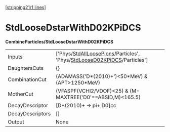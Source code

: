 [[stripping21r1 lines]](./stripping21r1-index)

# StdLooseDstarWithD02KPiDCS

**CombineParticles/StdLooseDstarWithD02KPiDCS**

|                  |                                                                                                                                                                                    |
|------------------|------------------------------------------------------------------------------------------------------------------------------------------------------------------------------------|
| Inputs           | ['Phys/[StdAllLoosePions](./stripping21r1-commonparticles-stdallloosepions)/Particles', 'Phys/[StdLooseD02KPiDCS](./stripping21r1-commonparticles-stdloosed02kpidcs)/Particles'] |
| DaughtersCuts    | {}                                                                                                                                                                                 |
| CombinationCut   | (ADAMASS('D\*(2010)+')\<50\*MeV) & (APT\>1250\*MeV)                                                                                                                                |
| MotherCut        | (VFASPF(VCHI2/VDOF)\<25) & (M-MAXTREE('D0'==ABSID,M)\<165.5)                                                                                                                       |
| DecayDescriptor  | [D\*(2010)+ -\> pi+ D0]cc                                                                                                                                                        |
| DecayDescriptors | []                                                                                                                                                                               |
| Output           | None                                                                                                                                                                               |
